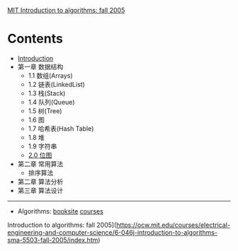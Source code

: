 [MIT Introduction to algorithms: fall 2005](https://ocw.mit.edu/courses/electrical-engineering-and-computer-science/6-046j-introduction-to-algorithms-sma-5503-fall-2005/index.htm)



# Contents

* [Introduction](README.md)
* 第一章 数据结构
  * 1.1 数组(Arrays)
  * 1.2 链表(LinkedList)
  * 1.3 栈(Stack)
  * 1.4 队列(Queue)
  * 1.5 树(Tree)
  * 1.6 图
  * 1.7 哈希表(Hash Table)
  * 1.8 堆
  * 1.9 字符串
  * [2.0 位图](20-wei-tu.md)
* 第二章 常用算法
  * 排序算法
* 第二章 算法分析
* 第三章 算法设计

---

* Algorithms: [booksite]() [courses]()

Introduction to algorithms: fall 2005](https://ocw.mit.edu/courses/electrical-engineering-and-computer-science/6-046j-introduction-to-algorithms-sma-5503-fall-2005/index.htm)
